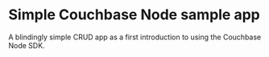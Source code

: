 # Simple Couchbase Node sample app

A blindingly simple CRUD app as a first introduction to using the Couchbase Node SDK.
